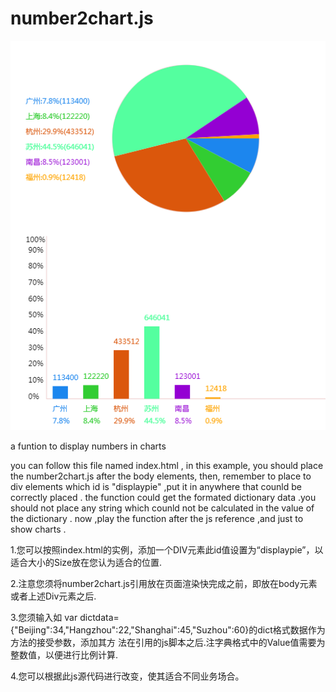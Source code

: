 number2chart.js
=============== 

![alt tag](https://github.com/keejun/number2chart.js/blob/master/sample.png?raw=true)

a funtion to display numbers in charts

you can follow this file named index.html , in this example, you should place the number2chart.js after the body elements,
then, remember to place to div elements which id is "displaypie" ,put it in anywhere that counld be correctly placed .
the function could get the formated dictionary data .you should not place any string which counld not be calculated in the value of the dictionary .  now ,play the function after the js reference ,and just to show charts .

1.您可以按照index.html的实例，添加一个DIV元素此id值设置为“displaypie”，以适合大小的Size放在您认为适合的位置.

2.注意您须将number2chart.js引用放在页面渲染快完成之前，即放在body元素或者上述Div元素之后.

3.您须输入如 var dictdata={"Beijing":34,"Hangzhou":22,"Shanghai":45,"Suzhou":60}的dict格式数据作为方法的接受参数，添加其方   法在引用的js脚本之后.注字典格式中的Value值需要为整数值，以便进行比例计算.

4.您可以根据此js源代码进行改变，使其适合不同业务场合。
